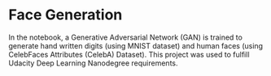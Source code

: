 # Face Generation
In the notebook, a Generative Adversarial Network (GAN) is trained to generate hand written digits (using MNIST dataset) and human faces (using CelebFaces Attributes (CelebA) Dataset). This project was used to fulfill Udacity Deep Learning Nanodegree requirements.
